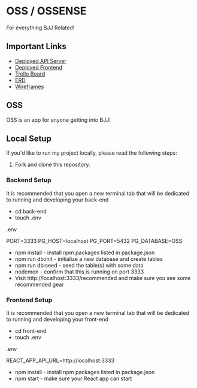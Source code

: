 # OSS / OSSENSE

For everything BJJ Related!

## Important Links

- [Deployed API Server](https://oss-e3d3.onrender.com)
- [Deployed Frontend](https://ossense.netlify.app/)
- [Trello Board](https://trello.com/b/sH59Zz4N/oss)
- [ERD]()
- [Wireframes]()

## OSS

OSS is an app for anyone getting into BJJ!

## Local Setup

If you'd like to run my project locally, please read the following steps:

1. Fork and clone this repository.

### Backend Setup

It is recommended that you open a new terminal tab that will be dedicated to running and developing your back-end

- cd back-end
- touch .env

.env

PORT=3333
PG_HOST=localhost
PG_PORT=5432
PG_DATABASE=OSS

- npm install - install npm packages listed in package.json
- npm run db:init - initialize a new database and create tables
- npm run db:seed - seed the table(s) with some data
- nodemon - confirm that this is running on port 3333
- Visit http://localhost:3333/recommended and make sure you see some recommended gear

### Frontend Setup

It is recommended that you open a new terminal tab that will be dedicated to running and developing your front-end

- cd front-end
- touch .env

.env

REACT_APP_API_URL=http://localhost:3333

- npm install - install npm packages listed in package.json
- npm start - make sure your React app can start
